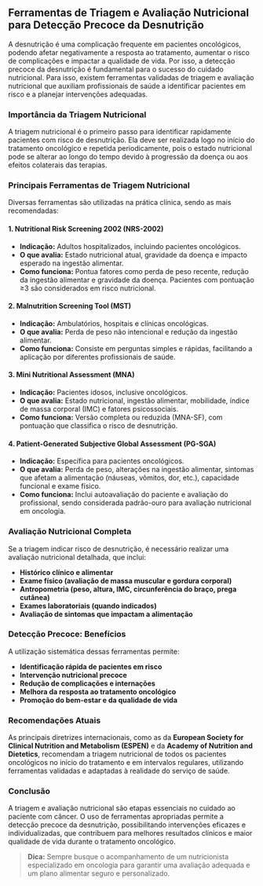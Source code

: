 
## Ferramentas de Triagem e Avaliação Nutricional para Detecção Precoce da Desnutrição

A desnutrição é uma complicação frequente em pacientes oncológicos, podendo afetar negativamente a resposta ao tratamento, aumentar o risco de complicações e impactar a qualidade de vida. Por isso, a detecção precoce da desnutrição é fundamental para o sucesso do cuidado nutricional. Para isso, existem ferramentas validadas de triagem e avaliação nutricional que auxiliam profissionais de saúde a identificar pacientes em risco e a planejar intervenções adequadas.

### Importância da Triagem Nutricional

A triagem nutricional é o primeiro passo para identificar rapidamente pacientes com risco de desnutrição. Ela deve ser realizada logo no início do tratamento oncológico e repetida periodicamente, pois o estado nutricional pode se alterar ao longo do tempo devido à progressão da doença ou aos efeitos colaterais das terapias.

### Principais Ferramentas de Triagem Nutricional

Diversas ferramentas são utilizadas na prática clínica, sendo as mais recomendadas:

#### 1. **Nutritional Risk Screening 2002 (NRS-2002)**

- **Indicação:** Adultos hospitalizados, incluindo pacientes oncológicos.
- **O que avalia:** Estado nutricional atual, gravidade da doença e impacto esperado na ingestão alimentar.
- **Como funciona:** Pontua fatores como perda de peso recente, redução da ingestão alimentar e gravidade da doença. Pacientes com pontuação ≥3 são considerados em risco nutricional.

#### 2. **Malnutrition Screening Tool (MST)**

- **Indicação:** Ambulatórios, hospitais e clínicas oncológicas.
- **O que avalia:** Perda de peso não intencional e redução da ingestão alimentar.
- **Como funciona:** Consiste em perguntas simples e rápidas, facilitando a aplicação por diferentes profissionais de saúde.

#### 3. **Mini Nutritional Assessment (MNA)**

- **Indicação:** Pacientes idosos, inclusive oncológicos.
- **O que avalia:** Estado nutricional, ingestão alimentar, mobilidade, índice de massa corporal (IMC) e fatores psicossociais.
- **Como funciona:** Versão completa ou reduzida (MNA-SF), com pontuação que classifica o risco de desnutrição.

#### 4. **Patient-Generated Subjective Global Assessment (PG-SGA)**

- **Indicação:** Específica para pacientes oncológicos.
- **O que avalia:** Perda de peso, alterações na ingestão alimentar, sintomas que afetam a alimentação (náuseas, vômitos, dor, etc.), capacidade funcional e exame físico.
- **Como funciona:** Inclui autoavaliação do paciente e avaliação do profissional, sendo considerada padrão-ouro para avaliação nutricional em oncologia.

### Avaliação Nutricional Completa

Se a triagem indicar risco de desnutrição, é necessário realizar uma avaliação nutricional detalhada, que inclui:

- **Histórico clínico e alimentar**
- **Exame físico (avaliação de massa muscular e gordura corporal)**
- **Antropometria (peso, altura, IMC, circunferência do braço, prega cutânea)**
- **Exames laboratoriais (quando indicados)**
- **Avaliação de sintomas que impactam a alimentação**

### Detecção Precoce: Benefícios

A utilização sistemática dessas ferramentas permite:

- **Identificação rápida de pacientes em risco**
- **Intervenção nutricional precoce**
- **Redução de complicações e internações**
- **Melhora da resposta ao tratamento oncológico**
- **Promoção do bem-estar e da qualidade de vida**

### Recomendações Atuais

As principais diretrizes internacionais, como as da **European Society for Clinical Nutrition and Metabolism (ESPEN)** e da **Academy of Nutrition and Dietetics**, recomendam a triagem nutricional de todos os pacientes oncológicos no início do tratamento e em intervalos regulares, utilizando ferramentas validadas e adaptadas à realidade do serviço de saúde.

### Conclusão

A triagem e avaliação nutricional são etapas essenciais no cuidado ao paciente com câncer. O uso de ferramentas apropriadas permite a detecção precoce da desnutrição, possibilitando intervenções eficazes e individualizadas, que contribuem para melhores resultados clínicos e maior qualidade de vida durante o tratamento oncológico.

> **Dica:** Sempre busque o acompanhamento de um nutricionista especializado em oncologia para garantir uma avaliação adequada e um plano alimentar seguro e personalizado.
```
